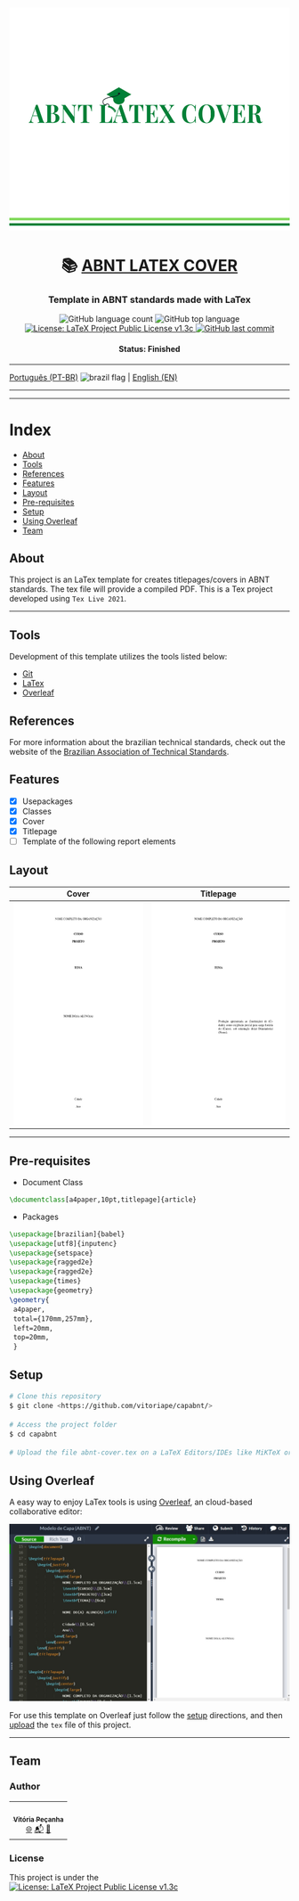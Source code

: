 <h3 align="center"> 
<img alt="capabnt banner" src="./assets/capabnt.banner2.png" width="1000" height="400">
</h3>

<h1 align="center">
   📚 <a href="#"> ABNT LATEX COVER </a>
</h1>

<h3 align="center">
    Template in ABNT standards made with LaTex
</h3>


<p align="center">
  <img alt="GitHub language count" src="https://img.shields.io/github/languages/count/vitoriape/capabnt">
  
  <img alt="GitHub top language" src="https://img.shields.io/github/languages/top/vitoriape/capabnt">
  
  <a href="https://github.com/vitoriape/capabnt/blob/main/LICENSE.txt">
    <img alt="License: LaTeX Project Public License v1.3c" src="https://img.shields.io/github/license/vitoriape/capabnt">
  </a>
  
  <a href="https://github.com/vitoriape/capabnt/commits/main">
    <img alt="GitHub last commit" src="https://img.shields.io/github/last-commit/vitoriape/coverABNT-pdfLaTex">
  </a>
</p>

<h4 align="center"> 
	 Status: Finished
</h4>

---

[Português (PT-BR)](https://github.com/vitoriape/capabnt/blob/main/LEIAME.md) <img src="https://camo.githubusercontent.com/dcc375ada213d3ac04a9781518098cd4d071601bc2ccfc120025cc32b6d38fab/68747470733a2f2f63646e2e737461746963616c792e636f6d2f67682f686a6e696c73736f6e2f636f756e7472792d666c6167732f6d61737465722f7376672f62722e737667" alt="brazil flag" width="20" height="20"> | [English (EN)](https://github.com/vitoriape/capabnt/blob/main/README.md)

---
---

Index
=================
<!--ts-->
   * [About](#about)
   * [Tools](#tools)
   * [References](#references)
   * [Features](#features)
   * [Layout](#layout)
   * [Pre-requisites](#pre-requisites)
   * [Setup](#setup)
   * [Using Overleaf](#using-overleaf)
   * [Team](#team)

## About
This project is an LaTex template for creates titlepages/covers in ABNT standards. The tex file will provide a compiled PDF. This is a Tex project developed using `Tex Live 2021`.

---

## Tools
Development of this template utilizes the tools listed below:

- [Git](https://git-scm.com/)
- [LaTex](https://www.latex-project.org/)
- [Overleaf](https://www.overleaf.com/learn)

## References
For more information about the brazilian technical standards, check out the website of the [Brazilian Association of Technical Standards](https://www.abnt.org.br/).

## Features

- [x] Usepackages
- [x] Classes
- [x] Cover
- [x] Titlepage
- [ ] Template of the following report elements

## Layout

<table class="tg">
<thead>

  <tr>
    <th class="tg-c3ow">Cover</th>
    <th class="tg-c3ow">Titlepage</th>
  </tr>
</thead>
<tbody>
  <tr>
    <td class="tg-c3ow"><img src="./assets/coverpage-abnt.png" alt="coverpage" width="350" height="400"><br></td>
    <td class="tg-c3ow"><img src="./assets/titlepage-abnt.png" alt="titlepage" width="350" height="400"><br></td>
  </tr>
</tbody>
</table>

---

## Pre-requisites

- Document Class

```tex
\documentclass[a4paper,10pt,titlepage]{article}
```

- Packages

```tex
\usepackage[brazilian]{babel}
\usepackage[utf8]{inputenc}
\usepackage{setspace}
\usepackage{ragged2e}
\usepackage{ragged2e}
\usepackage{times}
\usepackage{geometry}
\geometry{
 a4paper,
 total={170mm,257mm},
 left=20mm,
 top=20mm,
 }
```

## Setup

```bash
# Clone this repository
$ git clone <https://github.com/vitoriape/capabnt/>

# Access the project folder
$ cd capabnt

# Upload the file abnt-cover.tex on a LaTeX Editors/IDEs like MiKTeX or Overleaf
```

## Using Overleaf
A easy way to enjoy LaTex tools is using [Overleaf](https://pt.overleaf.com/), an cloud-based collaborative editor:

<img alt="overleaf editor" src="./assets/overleaf-editor.jpeg">

For use this template on Overleaf just follow the [setup](#instalação) directions, and then [upload](https://www.overleaf.com/learn/how-to/Uploading_a_project) the `tex` file of this project.

---

## Team
### Author

<table>
  <tr>
    <td align="center"><a href="https://github.com/vitoriape"><img style="border-radius: 50%;" src="https://avatars.githubusercontent.com/u/55922652?v=4" width="100px;" alt=""/><br /><sub><b>Vitória Peçanha</b></sub></a><br /><a href="https://www.linkedin.com/in/vitoria-pecanha/" title="LinkedIn">🌐</a>   <a href="mailto:vitoriapecanha.log@gmail.com" title="E-mail">📬</a>   <a href="https://translate.habitica.com/user/PenariaToji/" title="Linguists Commonwealth">📜</a></td>   
</table>


### License

This project is under the   
<a href="https://github.com/vitoriape/capabnt/blob/main/LICENSE.txt">
    <img alt="License: LaTeX Project Public License v1.3c" src="https://img.shields.io/github/license/vitoriape/capabnt">
</a>
